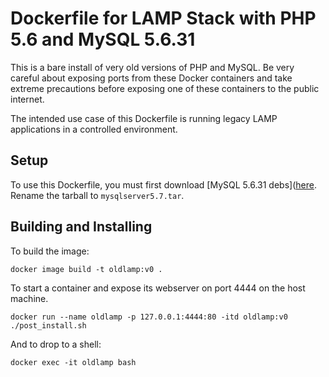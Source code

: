 # Dockerfile for LAMP Stack with PHP 5.6 and MySQL 5.6.31 

This is a bare install of very old versions of PHP and MySQL.
Be very careful about exposing ports from these Docker containers
and take extreme precautions before exposing one of these containers to the
public internet.

The intended use case of this Dockerfile is running legacy LAMP applications
in a controlled environment.

## Setup

To use this Dockerfile, you must first download 
[MySQL 5.6.31 debs]([here](https://dev.mysql.com/downloads/file/?id=496314).
Rename the tarball to `mysqlserver5.7.tar`.

## Building and Installing

To build the image:

```
docker image build -t oldlamp:v0 .
```

To start a container and expose its webserver on port 4444 on the host machine.

```
docker run --name oldlamp -p 127.0.0.1:4444:80 -itd oldlamp:v0 ./post_install.sh
```

And to drop to a shell:

```
docker exec -it oldlamp bash
```
